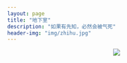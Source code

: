 ```yaml
---
layout: page
title: "地下室"
description: "如果有先知，必然会被气死"
header-img: "img/zhihu.jpg"
---
```



<center>
    <p><img src="http://i8.tietuku.com/82833ee1cfae4077.jpg" height=“200” width=“200” align="center"></p>
</center>





